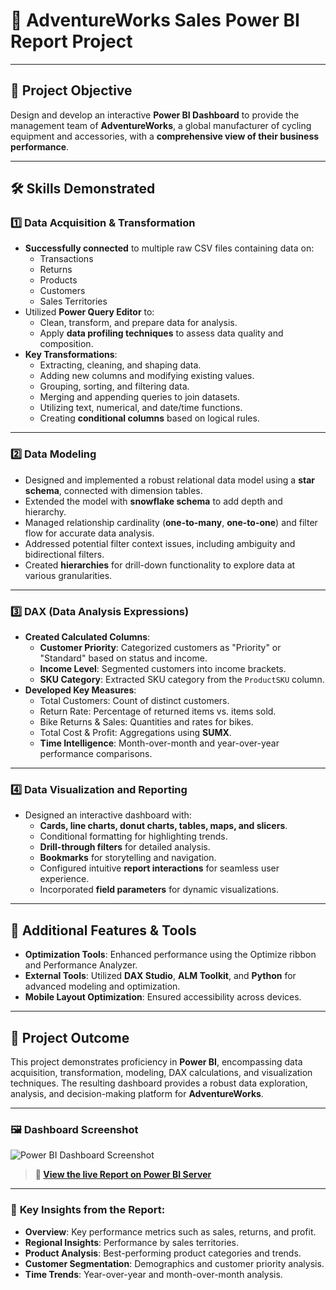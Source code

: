 # 🌟 AdventureWorks Sales Power BI Report Project

---

## 🎯 **Project Objective**
Design and develop an interactive **Power BI Dashboard** to provide the management team of **AdventureWorks**, a global manufacturer of cycling equipment and accessories, with a **comprehensive view of their business performance**.

---

## 🛠️ **Skills Demonstrated**

### 1️⃣ **Data Acquisition & Transformation**
- **Successfully connected** to multiple raw CSV files containing data on:
  - Transactions  
  - Returns  
  - Products  
  - Customers  
  - Sales Territories  
- Utilized **Power Query Editor** to:
  - Clean, transform, and prepare data for analysis.  
  - Apply **data profiling techniques** to assess data quality and composition.  
- **Key Transformations**:
  - Extracting, cleaning, and shaping data.  
  - Adding new columns and modifying existing values.  
  - Grouping, sorting, and filtering data.  
  - Merging and appending queries to join datasets.  
  - Utilizing text, numerical, and date/time functions.  
  - Creating **conditional columns** based on logical rules.

---

### 2️⃣ **Data Modeling**
- Designed and implemented a robust relational data model using a **star schema**, connected with dimension tables.
- Extended the model with **snowflake schema** to add depth and hierarchy.  
- Managed relationship cardinality (**one-to-many**, **one-to-one**) and filter flow for accurate data analysis.  
- Addressed potential filter context issues, including ambiguity and bidirectional filters.  
- Created **hierarchies** for drill-down functionality to explore data at various granularities.

---

### 3️⃣ **DAX (Data Analysis Expressions)**
- **Created Calculated Columns**:
  - **Customer Priority**: Categorized customers as "Priority" or "Standard" based on status and income.  
  - **Income Level**: Segmented customers into income brackets.  
  - **SKU Category**: Extracted SKU category from the `ProductSKU` column.  
- **Developed Key Measures**:
  - Total Customers: Count of distinct customers.  
  - Return Rate: Percentage of returned items vs. items sold.  
  - Bike Returns & Sales: Quantities and rates for bikes.  
  - Total Cost & Profit: Aggregations using **SUMX**.  
  - **Time Intelligence**: Month-over-month and year-over-year performance comparisons.

---

### 4️⃣ **Data Visualization and Reporting**
- Designed an interactive dashboard with:
  - **Cards, line charts, donut charts, tables, maps, and slicers**.  
  - Conditional formatting for highlighting trends.  
  - **Drill-through filters** for detailed analysis.  
  - **Bookmarks** for storytelling and navigation.  
  - Configured intuitive **report interactions** for seamless user experience.  
  - Incorporated **field parameters** for dynamic visualizations.

---

## 🔧 **Additional Features & Tools**
- **Optimization Tools**: Enhanced performance using the Optimize ribbon and Performance Analyzer.  
- **External Tools**: Utilized **DAX Studio**, **ALM Toolkit**, and **Python** for advanced modeling and optimization.  
- **Mobile Layout Optimization**: Ensured accessibility across devices.

---

## 🎉 **Project Outcome**
This project demonstrates proficiency in **Power BI**, encompassing data acquisition, transformation, modeling, DAX calculations, and visualization techniques. The resulting dashboard provides a robust data exploration, analysis, and decision-making platform for **AdventureWorks**.

---

### 🖼️ **Dashboard Screenshot**  
![Power BI Dashboard Screenshot](https://your-powerbi-server-link/dashboard-screenshot.jpg)

> **🔗 [View the live Report on Power BI Server]([https://your-powerbi-server-link/dashboard](https://app.powerbi.com/reportEmbed?reportId=35607cbc-bd56-47a2-9161-7ae0b32d0955&autoAuth=true&ctid=681e3d57-b8ae-4fbd-a826-02bf07599ccb))**

---

### 📌 **Key Insights from the Report**:
- **Overview**: Key performance metrics such as sales, returns, and profit.  
- **Regional Insights**: Performance by sales territories.  
- **Product Analysis**: Best-performing product categories and trends.  
- **Customer Segmentation**: Demographics and customer priority analysis.  
- **Time Trends**: Year-over-year and month-over-month analysis.


